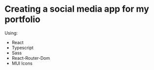 # Creating a social media app for my portfolio

Using:

- React
- Typescript
- Sass
- React-Router-Dom
- MUI Icons
